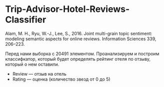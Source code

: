 # Trip-Advisor-Hotel-Reviews-Classifier
Alam, M. H., Ryu, W.-J., Lee, S., 2016. Joint multi-grain topic sentiment: modeling semantic aspects for online reviews. Information Sciences 339, 206–223.

Перед нами выборка с 20491 элементом. Проанализируем и построим классифкатор, который будет определять рейтинг отеля по отзыву, который о нем оставили.
* Review — отзыв на отель
* Rating — оценка (количество звезд от 0 до 5)

